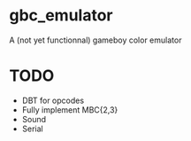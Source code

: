 gbc_emulator
============

A (not yet functionnal) gameboy color emulator

TODO
===========
- DBT for opcodes
- Fully implement MBC{2,3}
- Sound
- Serial
